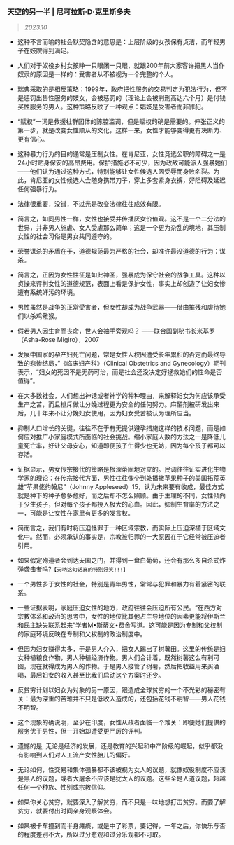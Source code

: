 ### 天空的另一半 | 尼可拉斯·D·克里斯多夫<!-- {docsify-ignore} -->

> *2023.10*

- 这种不言而喻的社会默契隐含的意思是：上层阶级的女孩保有贞洁，而年轻男子在妓院得到满足。

- 人们对于奴役乡村女孩睁一只眼闭一只眼，就跟200年前大家容许把黑人当作奴隶的原因是一样的：受害者从不被视为一个完整的个人。

- 瑞典采取的是相反策略：1999年，政府把性服务的交易判定为犯法行为，但不是惩罚出售性服务的妓女，会被惩罚的（理论上会被判刑高达六个月）是付钱买性服务的男人。这种策略反映了一种观点：娼妓是受害者而非罪犯。

- “赋权”一词是救援社群团体的陈腔滥调，但是赋权的确是需要的。伸张正义的第一步，就是改变女性顺从的文化，这样一来，女性才能够变得更有决断力、更有信心。

- 这种暴力行为的目的通常是压制女性。在肯尼亚，女性竞选公职的障碍之一是24小时贴身保安的高昂费用。保护措施必不可少，因为政敌可能派人强暴她们——他们认为通过这种方式，特别能够让女性候选人因受辱而身败名裂。为此，肯尼亚的女性候选人会随身携带刀子，穿上多套紧身衣裤，好阻碍及延迟任何强暴行为。

- 法律很重要，没错，不过光是改变法律往往成效有限。

- 简言之，如同男性一样，女性也接受并传播厌女价值观。这不是一个二分法的世界，并非男人施虐、女人受虐那么简单；这是一个更为杂乱的境地，其压制女性的社会习俗是男女共同遵守的。

- 荣誉谋杀的矛盾在于，道德规范最为严格的社会，却准许最没道德的行为：谋杀。

- 简言之，正因为女性性征是如此神圣，强暴成为保守社会的战争工具。这种以贞操来评判女性的道德规范，表面上看是保护女性，事实上却创造了让妇女惨遭有系统奸污的环境。

- 男性虽然是战争的正常受害者，但女性却成为战争武器——借由摧残和虐待她们以杀鸡儆猴。

- 假若男人因生育而丧命，世人会袖手旁观吗？ ——联合国副秘书长米基罗（Asha-Rose Migiro），2007

- 发展中国家的孕产妇死亡问题，常是女性人权因遭受长年累积的否定而最终导致的悲惨结局，”《临床妇产科》（Clinical Obstetrics and Gynecology）期刊表示，“妇女的死因不是无药可治，而是社会还没决定好拯救她们的性命是否值得”。

- 在大多数社会，人们想出神话或者神学的种种理由，来解释妇女为何应该承受生产之苦，而且排斥做让分娩过程更为安全的任何努力。麻醉剂被研发出来后，几十年来不让分娩妇女使用，因为妇女受苦被认为理所应当。

- 抑制人口增长的关键，往往不在于有无提供避孕措施这样的技术问题，而是如何应对推广小家庭模式所面临的社会挑战。缩小家庭人数的方法之一是降低儿童死亡率，好让父母安心，知道即便孩子生得少也无妨，因为每个孩子都可以存活。

- 证据显示，男女传宗接代的策略是根深蒂固地对立的。民调往往证实进化生物学家的理论：在传宗接代方面，男性往往像个到处播撒苹果种子的美国拓荒英雄“苹果佬约翰尼”（Johnny Appleseed）15，认为未来要有收成，最佳方式就是种下的种子愈多愈好，而之后却不怎么照顾。由于生理的不同，女性倾向于少生孩子，但对每个孩子都投入极大的心血。因此，抑制生育率的方法之一，可能是让女性在家里有更多的发言权。

- 简而言之，我们有时将压迫怪罪于一种区域宗教，而实际上压迫深植于区域文化中。然而，必须承认的事实是，宗教被归罪的一大原因在于它经常被压迫者引用。

- 如果假定殉道者会到达天国之门，并得到一盘白葡萄，还会有那么多自杀式炸弹袭击者吗?``【天呐这句话真的特别好笑!!!】 ``

- 一个男性多于女性的社会，特别是青年男性，常常与犯罪和暴力有着紧密的联系。

- 一些证据表明，家庭压迫女性的地方，政府往往会压迫所有公民。“在西方对宗教体系和政治的思考中，女性的地位比其他占主导地位的因素更能将伊斯兰和民主缺失联系起来”学者M•斯蒂文•费舍写道。这可能是因为专制和父权制的家庭环境反映在专制和父权制的政治制度中。

- 但因为妇女赚得太多，于是男人介入，把女人踢出了树薯田。这里的传统是妇女种植粮食作物，男人种植经济作物。男人们合计着，既然树薯这么有利可图，现在就得成为男人的作物。于是男人接管了树薯，然后把收益用来买酒喝，最后妇女的收入甚至比我们启动这个方案时还少。

- 反贫穷计划以妇女为对象的另一原因，跟造成全球贫穷的一个不光彩的秘密有关：最为深重的苦难并不只是低收入造成的，还包括花钱不明智——男人花钱不明智。

- 这个现象的确说明，至少在印度，女性从政者面临一个难关：即便她们提供的服务优于男性，但一开始却遭受更严厉的评判。

- 遗憾的是, 无论是经济的发展，还是教育的兴起和中产阶级的崛起，似乎都没有影响到人们对人工流产女性胎儿的偏好。

- 无论如何，性交易和集体强暴都不该被视为女人的议题，就像奴役制度不应该是黑人的议题，或者大屠杀不应该是犹太人的议题。这些全是人道议题，超越任何一个种族、性别或宗教信仰。

- 如果你关心贫穷，就要深入了解贫穷，而不只是一味地想打击贫穷。而要了解贫穷，就要付出时间亲身观察体会。

- 如果被卡车撞到而半身瘫痪，或是中了彩票，要记得，一年之后，你快乐与否的程度差别不大，所以过分悲观和过分乐观都不可取。